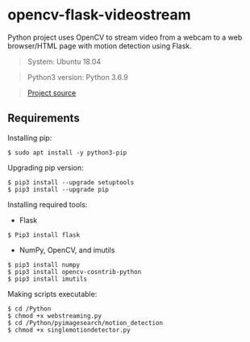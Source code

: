 # opencv-flask-videostream
Python project uses OpenCV to stream video from a webcam to a web browser/HTML page with motion detection using Flask.


> System: Ubuntu 18.04

> Python3 version: Python 3.6.9

> [Project source]


## Requirements 

Installing pip:
```
$ sudo apt install -y python3-pip
```

Upgrading pip version:
```
$ pip3 install --upgrade setuptools
$ pip3 install --upgrade pip
```

Installing required tools:
- Flask
```
$ Pip3 install flask
```
- NumPy, OpenCV, and imutils
```
$ pip3 install numpy
$ pip3 install opencv-cosntrib-python
$ pip3 install imutils
```


Making scripts executable:
```
$ cd /Python
$ chmod +x webstreaming.py
$ cd /Python/pyimagesearch/motion_detection
$ chmod +x singlemotiondetector.py
```





[//]: #
[Project source]: <https://www.pyimagesearch.com/2019/09/02/opencv-stream-video-to-web-browser-html-page/>



